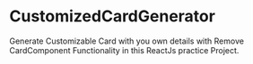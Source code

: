 # CustomizedCardGenerator
Generate Customizable Card with you own details with Remove CardComponent Functionality  in this ReactJs practice Project.
